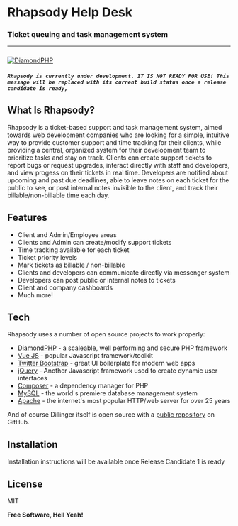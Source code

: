 # Rhapsody Help Desk
### Ticket queuing and task management system
---
### 
###
[![DiamondPHP](https://diamondphp.org/powered-by.png)](https://diamondphp.org)

#### _`Rhapsody is currently under development. IT IS NOT READY FOR USE! This message will be replaced with its current build status once a release candidate is ready,`_

## What Is Rhapsody?
Rhapsody is a ticket-based support and task management system, aimed towards web development companies who are looking for a simple, intuitive way to provide customer support and time tracking for their clients, while providing a central, organized system for their development team to prioritize tasks and stay on track.
Clients can create support tickets to report bugs or request upgrades, interact directly with staff and developers, and view progess on their tickets in real time.
Developers are notified about upcoming and past due deadlines, able to leave notes on each ticket for the public to see, or post internal notes invisible to the client, and track their billable/non-billable time each day. 

## Features

- Client and Admin/Employee areas
- Clients and Admin can create/modify support tickets
- Time tracking available for each ticket
- Ticket priority levels
- Mark tickets as billable / non-billable
- Clients and developers can communicate directly via messenger system
- Developers can post public or internal notes to tickets
- Client and company dashboards
- Much more!

## Tech

Rhapsody uses a number of open source projects to work properly:

- [DiamondPHP](https://diamondphp.org) - a scaleable, well performing and secure PHP framework
- [Vue JS](https://vuejs.org) - popular Javascript framework/toolkit
- [Twitter Bootstrap] - great UI boilerplate for modern web apps
- [jQuery] - Another Javascript framework used to create dynamic user interfaces
- [Composer](https://getcomposer.com) - a dependency manager for PHP
- [MySQL](https://mysql.com) - the world's premiere database management system
- [Apache](https://httpd.apache.org) - the internet's most popular HTTP/web server for over 25 years


And of course Dillinger itself is open source with a [public repository][dill]
 on GitHub.

## Installation

Installation instructions will be available once Release Candidate 1 is ready 


## License

MIT

**Free Software, Hell Yeah!**

[//]: # (These are reference links used in the body of this note and get stripped out when the markdown processor does its job. There is no need to format nicely because it shouldn't be seen. Thanks SO - http://stackoverflow.com/questions/4823468/store-comments-in-markdown-syntax)

   [dill]: <https://github.com/joemccann/dillinger>
   [git-repo-url]: <https://github.com/joemccann/dillinger.git>
   [john gruber]: <http://daringfireball.net>
   [df1]: <http://daringfireball.net/projects/markdown/>
   [markdown-it]: <https://github.com/markdown-it/markdown-it>
   [Ace Editor]: <http://ace.ajax.org>
   [node.js]: <http://nodejs.org>
   [Twitter Bootstrap]: <http://twitter.github.com/bootstrap/>
   [jQuery]: <http://jquery.com>
   [@tjholowaychuk]: <http://twitter.com/tjholowaychuk>
   [express]: <http://expressjs.com>
   [AngularJS]: <http://angularjs.org>
   [Gulp]: <http://gulpjs.com>

   [PlDb]: <https://github.com/joemccann/dillinger/tree/master/plugins/dropbox/README.md>
   [PlGh]: <https://github.com/joemccann/dillinger/tree/master/plugins/github/README.md>
   [PlGd]: <https://github.com/joemccann/dillinger/tree/master/plugins/googledrive/README.md>
   [PlOd]: <https://github.com/joemccann/dillinger/tree/master/plugins/onedrive/README.md>
   [PlMe]: <https://github.com/joemccann/dillinger/tree/master/plugins/medium/README.md>
   [PlGa]: <https://github.com/RahulHP/dillinger/blob/master/plugins/googleanalytics/README.md>
